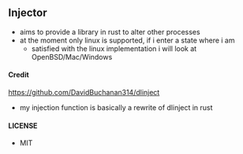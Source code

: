 ## Injector

- aims to provide a library in rust to alter other processes
- at the moment only linux is supported, if i enter a state where i am 
  - satisfied with the linux implementation i will look at OpenBSD/Mac/Windows


#### Credit

https://github.com/DavidBuchanan314/dlinject

- my injection function is basically a rewrite of dlinject in rust

#### LICENSE

- MIT